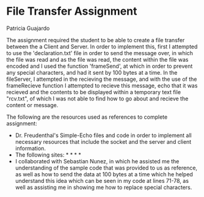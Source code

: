 # File Transfer Assignment
Patricia Guajardo


The assignment required the student to be able to create a file transfer between the a Client and Server. In order to implement this, first I attempted to use the 'declaration.txt' file in order to send the message over, in which the file was read and as the file was read, the content within the file was encoded and I used the function 'frameSend', at which in order to prevent any special characters, and had it sent by 100 bytes at a time. In the fileServer, I attempted in the recieving the message, and with the use of the frameRecieve function I attempted to recieve this message, echo that it was recieved and the contents to be displayed within a temporary text file "rcv.txt", of which I was not able to find how to go about and recieve the content or message.



The following are the resources used as references to complete assignment:

* Dr. Freudenthal's Simple-Echo files and code in order to implement all necessary resources that include the socket and the server and client information.
* The following sites:
    * 
    * 
    * 
    * 
* I collaborated with Sebastian Nunez, in which he assisted me the understanding of the sample code that was provided to us as reference, as well as how to send the data at 100 bytes at a time which he helped understand this idea which can be seen in my code at lines 71-78, as well as assisting me in showing me how to replace special characters.



